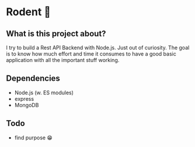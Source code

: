 # Rodent 🐀

## What is this project about?
I try to build a Rest API Backend with Node.js. Just out of curiosity. The goal is to know how much effort and time it consumes to have a good basic application with all the important stuff working.

## Dependencies
* Node.js (w. ES modules)
* express
* MongoDB

## Todo
* find purpose :grin:

